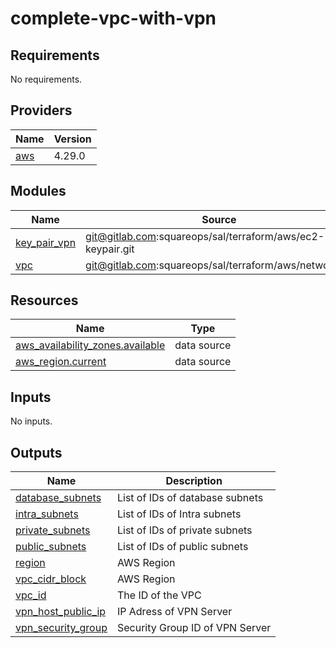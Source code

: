 # complete-vpc-with-vpn

<!-- BEGINNING OF PRE-COMMIT-TERRAFORM DOCS HOOK -->
## Requirements

No requirements.

## Providers

| Name | Version |
|------|---------|
| <a name="provider_aws"></a> [aws](#provider\_aws) | 4.29.0 |

## Modules

| Name | Source | Version |
|------|--------|---------|
| <a name="module_key_pair_vpn"></a> [key\_pair\_vpn](#module\_key\_pair\_vpn) | git@gitlab.com:squareops/sal/terraform/aws/ec2-keypair.git | qa |
| <a name="module_vpc"></a> [vpc](#module\_vpc) | git@gitlab.com:squareops/sal/terraform/aws/network.git | qa |

## Resources

| Name | Type |
|------|------|
| [aws_availability_zones.available](https://registry.terraform.io/providers/hashicorp/aws/latest/docs/data-sources/availability_zones) | data source |
| [aws_region.current](https://registry.terraform.io/providers/hashicorp/aws/latest/docs/data-sources/region) | data source |

## Inputs

No inputs.

## Outputs

| Name | Description |
|------|-------------|
| <a name="output_database_subnets"></a> [database\_subnets](#output\_database\_subnets) | List of IDs of database subnets |
| <a name="output_intra_subnets"></a> [intra\_subnets](#output\_intra\_subnets) | List of IDs of Intra subnets |
| <a name="output_private_subnets"></a> [private\_subnets](#output\_private\_subnets) | List of IDs of private subnets |
| <a name="output_public_subnets"></a> [public\_subnets](#output\_public\_subnets) | List of IDs of public subnets |
| <a name="output_region"></a> [region](#output\_region) | AWS Region |
| <a name="output_vpc_cidr_block"></a> [vpc\_cidr\_block](#output\_vpc\_cidr\_block) | AWS Region |
| <a name="output_vpc_id"></a> [vpc\_id](#output\_vpc\_id) | The ID of the VPC |
| <a name="output_vpn_host_public_ip"></a> [vpn\_host\_public\_ip](#output\_vpn\_host\_public\_ip) | IP Adress of VPN Server |
| <a name="output_vpn_security_group"></a> [vpn\_security\_group](#output\_vpn\_security\_group) | Security Group ID of VPN Server |
<!-- END OF PRE-COMMIT-TERRAFORM DOCS HOOK -->
